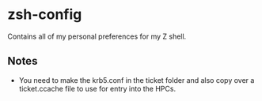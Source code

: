 # zsh-config
Contains all of my personal preferences for my Z shell.

## Notes
- You need to make the krb5.conf in the ticket folder and also copy over a ticket.ccache file to use for entry into the HPCs.
